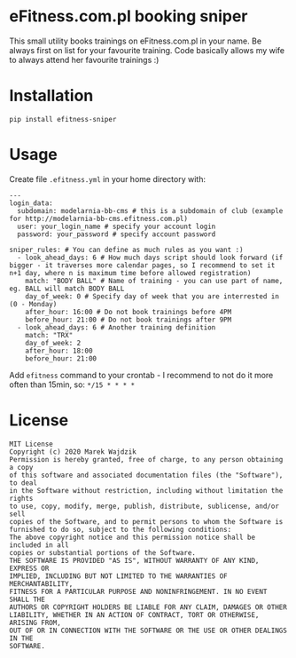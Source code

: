 eFitness.com.pl booking sniper
==============================

This small utility books trainings on eFitness.com.pl in your name. Be always first on list for your favourite training. Code basically allows my wife to always attend her favourite trainings :)

Installation
============
```
pip install efitness-sniper
```

Usage
=====
Create file `.efitness.yml` in your home directory with:

```
---
login_data:
  subdomain: modelarnia-bb-cms # this is a subdomain of club (example for http://modelarnia-bb-cms.efitness.com.pl)
  user: your_login_name # specify your account login
  password: your_password # specify account password

sniper_rules: # You can define as much rules as you want :)
  - look_ahead_days: 6 # How much days script should look forward (if bigger - it traverses more calendar pages, so I recommend to set it n+1 day, where n is maximum time before allowed registration)
    match: "BODY BALL" # Name of training - you can use part of name, eg. BALL will match BODY BALL
    day_of_week: 0 # Specify day of week that you are interrested in (0 - Monday)
    after_hour: 16:00 # Do not book trainings before 4PM
    before_hour: 21:00 # Do not book trainings after 9PM
  - look_ahead_days: 6 # Another training definition
    match: "TRX"
    day_of_week: 2
    after_hour: 18:00
    before_hour: 21:00
```

Add `efitness` command to your crontab - I recommend to not do it more often than 15min, so: `*/15 * * * *`

License
=======

```
MIT License
Copyright (c) 2020 Marek Wajdzik
Permission is hereby granted, free of charge, to any person obtaining a copy
of this software and associated documentation files (the "Software"), to deal
in the Software without restriction, including without limitation the rights
to use, copy, modify, merge, publish, distribute, sublicense, and/or sell
copies of the Software, and to permit persons to whom the Software is
furnished to do so, subject to the following conditions:
The above copyright notice and this permission notice shall be included in all
copies or substantial portions of the Software.
THE SOFTWARE IS PROVIDED "AS IS", WITHOUT WARRANTY OF ANY KIND, EXPRESS OR
IMPLIED, INCLUDING BUT NOT LIMITED TO THE WARRANTIES OF MERCHANTABILITY,
FITNESS FOR A PARTICULAR PURPOSE AND NONINFRINGEMENT. IN NO EVENT SHALL THE
AUTHORS OR COPYRIGHT HOLDERS BE LIABLE FOR ANY CLAIM, DAMAGES OR OTHER
LIABILITY, WHETHER IN AN ACTION OF CONTRACT, TORT OR OTHERWISE, ARISING FROM,
OUT OF OR IN CONNECTION WITH THE SOFTWARE OR THE USE OR OTHER DEALINGS IN THE
SOFTWARE.
```
